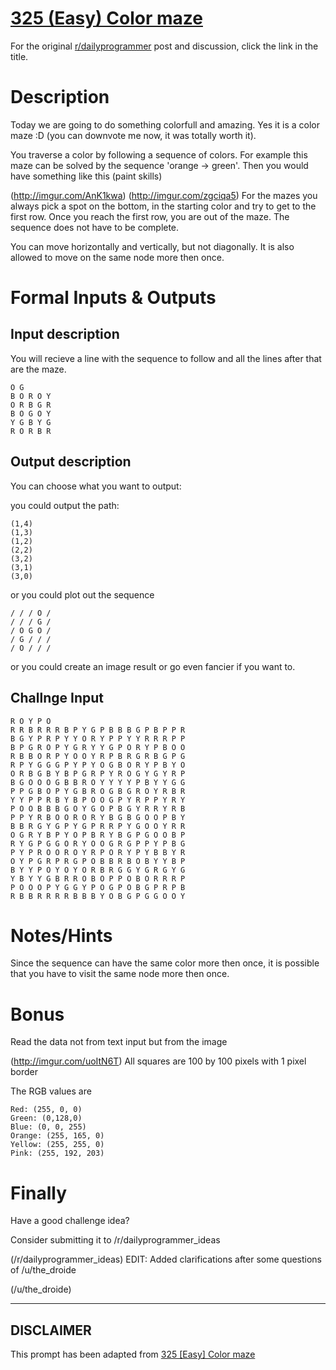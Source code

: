 # [325 (Easy) Color maze](https://www.reddit.com/r/dailyprogrammer/comments/6qutez/20170801_challenge_325_easy_color_maze/)

For the original [r/dailyprogrammer](https://www.reddit.com/r/dailyprogrammer/) post and discussion, click the link in the title.

# Description
Today we are going to do something colorfull and amazing. Yes it is a color maze :D (you can downvote me now, it was totally worth it).

You traverse a color by following a sequence of colors. For example this maze can be solved by the sequence 'orange -> green'.
Then you would have something like this (paint skills)

(http://imgur.com/AnK1kwa)
(http://imgur.com/zgciqa5)
For the mazes you always pick a spot on the bottom, in the starting color and try to get to the first row. Once you reach the first row, you are out of the maze. The sequence does not have to be complete.

You can move horizontally and vertically, but not diagonally. It is also allowed to move on the same node more then once.

# Formal Inputs & Outputs
## Input description
You will recieve a line with the sequence to follow and all the lines after that are the maze.


```
O G
B O R O Y
O R B G R
B O G O Y 
Y G B Y G 
R O R B R
```
## Output description
You can choose what you want to output:

you could output the path:


```
(1,4)
(1,3)
(1,2)
(2,2)
(3,2)
(3,1)
(3,0)
```
or you could plot out the sequence


```
/ / / O /
/ / / G /
/ O G O / 
/ G / / / 
/ O / / /
```
or you could create an image result or go even fancier if you want to.

## Challnge Input

```
R O Y P O
R R B R R R B P Y G P B B B G P B P P R
B G Y P R P Y Y O R Y P P Y Y R R R P P
B P G R O P Y G R Y Y G P O R Y P B O O
R B B O R P Y O O Y R P B R G R B G P G
R P Y G G G P Y P Y O G B O R Y P B Y O
O R B G B Y B P G R P Y R O G Y G Y R P
B G O O O G B B R O Y Y Y Y P B Y Y G G
P P G B O P Y G B R O G B G R O Y R B R
Y Y P P R B Y B P O O G P Y R P P Y R Y
P O O B B B G O Y G O P B G Y R R Y R B
P P Y R B O O R O R Y B G B G O O P B Y
B B R G Y G P Y G P R R P Y G O O Y R R
O G R Y B P Y O P B R Y B G P G O O B P
R Y G P G G O R Y O O G R G P P Y P B G
P Y P R O O R O Y R P O R Y P Y B B Y R
O Y P G R P R G P O B B R B O B Y Y B P
B Y Y P O Y O Y O R B R G G Y G R G Y G
Y B Y Y G B R R O B O P P O B O R R R P
P O O O P Y G G Y P O G P O B G P R P B
R B B R R R R B B B Y O B G P G G O O Y
```
# Notes/Hints
Since the sequence can have the same color more then once, it is possible that you have to visit the same node more then once.

# Bonus
Read the data not from text input but from the image

(http://imgur.com/uoItN6T)
All squares are 100 by 100 pixels with 1 pixel border

The RGB values are


```
Red: (255, 0, 0)
Green: (0,128,0)
Blue: (0, 0, 255)
Orange: (255, 165, 0)
Yellow: (255, 255, 0)
Pink: (255, 192, 203)
```
# Finally
Have a good challenge idea?

Consider submitting it to /r/dailyprogrammer_ideas

(/r/dailyprogrammer_ideas)
EDIT: Added clarifications after some questions of /u/the_droide

(/u/the_droide)

----
## **DISCLAIMER**
This prompt has been adapted from [325 [Easy] Color maze](https://www.reddit.com/r/dailyprogrammer/comments/6qutez/20170801_challenge_325_easy_color_maze/
)
